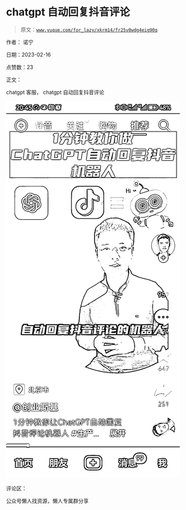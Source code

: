# chatgpt 自动回复抖音评论

> 原文：[`www.yuque.com/for_lazy/xkrm14/fr25v0wdg4eig90q`](https://www.yuque.com/for_lazy/xkrm14/fr25v0wdg4eig90q)



作者： 诺宁



日期：2023-02-16



点赞数：23



正文：



chatgpt 客服， chatgpt 自动回复抖音评论



![](img/2a9a3393f1cce534b64e93c59169dbdf.png)  

评论区：



公众号懒人找资源，懒人专属群分享

